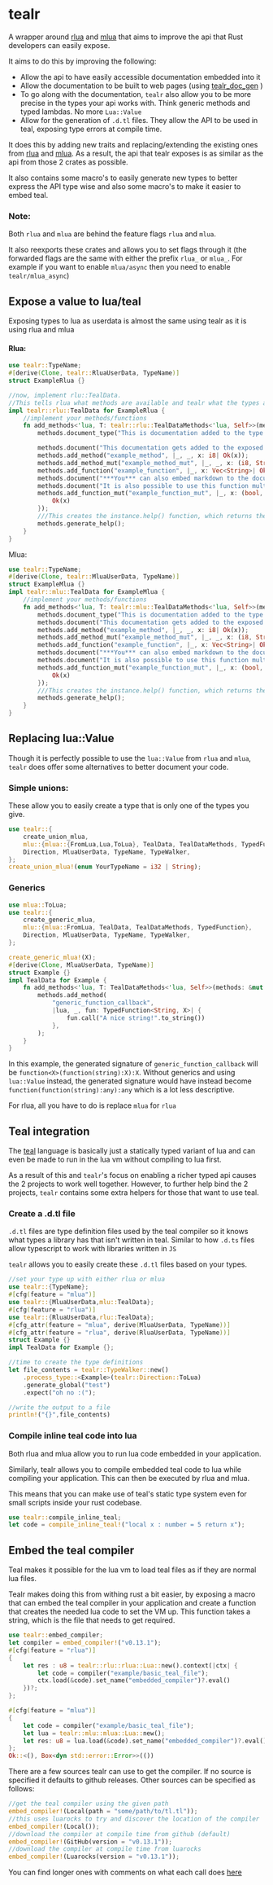# tealr
A wrapper around [rlua](https://crates.io/crates/rlua) and [mlua](https://crates.io/crates/mlua) that aims to improve the api that Rust developers can easily expose.

It aims to do this by improving the following:
- Allow the api to have easily accessible documentation embedded into it
- Allow the documentation to be built to web pages (using [tealr_doc_gen](https://github.com/lenscas/type_generator) )
- To go along with the documentation, `tealr` also allow you to be more precise in the types your api works with. Think generic methods and typed lambdas. No more `Lua::Value`
- Allow for the generation of `.d.tl` files. They allow the API to be used in teal, exposing type errors at compile time.

It does this by adding new traits and replacing/extending the existing ones from [rlua](https://crates.io/crates/rlua) and [mlua](https://crates.io/crates/mlua). As a result, the api that tealr exposes is as similar as the api from those 2 crates as possible.

It also contains some macro's to easily generate new types to better express the API type wise and also some macro's to make it easier to embed teal. 

### Note:
Both `rlua` and `mlua` are behind the feature flags `rlua` and `mlua`.

It also reexports these crates and allows you to set flags through it (the forwarded flags are the same with either the prefix `rlua_` or `mlua_`. For example if you want to enable `mlua/async` then you need to enable `tealr/mlua_async`)

## Expose a value to lua/teal
Exposing types to lua as userdata is almost the same using tealr as it is using rlua and mlua

#### Rlua:
```rust ignore
use tealr::TypeName;
#[derive(Clone, tealr::RluaUserData, TypeName)]
struct ExampleRlua {}

//now, implement rlu::TealData.
//This tells rlua what methods are available and tealr what the types are
impl tealr::rlu::TealData for ExampleRlua {
    //implement your methods/functions
    fn add_methods<'lua, T: tealr::rlu::TealDataMethods<'lua, Self>>(methods: &mut T) {
        methods.document_type("This is documentation added to the type itself.");

        methods.document("This documentation gets added to the exposed function bellow.");
        methods.add_method("example_method", |_, _, x: i8| Ok(x));
        methods.add_method_mut("example_method_mut", |_, _, x: (i8, String)| Ok(x.1));
        methods.add_function("example_function", |_, x: Vec<String>| Ok((x, 8)));
        methods.document("***You*** can also embed markdown to the documentation, which gets picked up by [tealr_doc_gen](https://github.com/lenscas/type_generator)`");
        methods.document("It is also possible to use this function multiple times. These are added as paragraphs.");
        methods.add_function_mut("example_function_mut", |_, x: (bool, Option<ExampleRlua>)| {
            Ok(x)
        });
        ///This creates the instance.help() function, which returns the documentation as a string.
        methods.generate_help();
    }
}
```
Mlua:
```rust ignore
use tealr::TypeName;
#[derive(Clone, tealr::MluaUserData, TypeName)]
struct ExampleMlua {}
impl tealr::mlu::TealData for ExampleMlua {
    //implement your methods/functions
    fn add_methods<'lua, T: tealr::mlu::TealDataMethods<'lua, Self>>(methods: &mut T) {
        methods.document_type("This is documentation added to the type itself.");
        methods.document("This documentation gets added to the exposed function bellow.");
        methods.add_method("example_method", |_, _, x: i8| Ok(x));
        methods.add_method_mut("example_method_mut", |_, _, x: (i8, String)| Ok(x.1));
        methods.add_function("example_function", |_, x: Vec<String>| Ok((x, 8)));
        methods.document("***You*** can also embed markdown to the documentation, which gets picked up by [tealr_doc_gen](https://github.com/lenscas/type_generator)`");
        methods.document("It is also possible to use this function multiple times. These are added as paragraphs.");
        methods.add_function_mut("example_function_mut", |_, x: (bool, Option<ExampleMlua>)| {
            Ok(x)
        });
        ///This creates the instance.help() function, which returns the documentation as a string.
        methods.generate_help();
    }
}
```

## Replacing lua::Value
Though it is perfectly possible to use the `lua::Value` from `rlua` and `mlua`, `tealr` does offer some alternatives to better document your code.

### Simple unions:

These allow you to easily create a type that is only one of the types you give.

```rust ignore
use tealr::{
    create_union_mlua,
    mlu::{mlua::{FromLua,Lua,ToLua}, TealData, TealDataMethods, TypedFunction},
    Direction, MluaUserData, TypeName, TypeWalker,
};
create_union_mlua!(enum YourTypeName = i32 | String);
```

### Generics
```rust ignore
use mlua::ToLua;
use tealr::{
    create_generic_mlua,
    mlu::{mlua::FromLua, TealData, TealDataMethods, TypedFunction},
    Direction, MluaUserData, TypeName, TypeWalker,
};

create_generic_mlua!(X);
#[derive(Clone, MluaUserData, TypeName)]
struct Example {}
impl TealData for Example {
    fn add_methods<'lua, T: TealDataMethods<'lua, Self>>(methods: &mut T) {
        methods.add_method(
            "generic_function_callback",
            |lua, _, fun: TypedFunction<String, X>| {
                fun.call("A nice string!".to_string())
            },
        );
    }
}
```
In this example, the generated signature of `generic_function_callback` will be `function<X>(function(string):X):X`. Without generics and using `lua::Value` instead, the generated signature would have instead become `function(function(string):any):any` which is a lot less descriptive.

For rlua, all you have to do is replace `mlua` for `rlua`

## Teal integration

The [teal](https://github.com/teal-language/tl) language is basically just a statically typed variant of lua and can even be made to run in the lua vm without compiling to lua first.

As a result of this and `tealr`'s focus on enabling a richer typed api causes the 2 projects to work well together. However, to further help bind the 2 projects, `tealr` contains some extra helpers for those that want to use teal.

### Create a .d.tl file
`.d.tl` files are type definition files used by the teal compiler so it knows what types a library has that isn't written in teal. Similar to how `.d.ts` files allow typescript to work with libraries written in `JS`

`tealr` allows you to easily create these `.d.tl` files based on your types.
```rust
//set your type up with either rlua or mlua
use tealr::{TypeName};
#[cfg(feature = "mlua")]
use tealr::{MluaUserData,mlu::TealData};
#[cfg(feature = "rlua")]
use tealr::{RluaUserData,rlu::TealData};
#[cfg_attr(feature = "mlua", derive(MluaUserData, TypeName))]
#[cfg_attr(feature = "rlua", derive(RluaUserData, TypeName))]
struct Example {}
impl TealData for Example {};

//time to create the type definitions
let file_contents = tealr::TypeWalker::new()
    .process_type::<Example>(tealr::Direction::ToLua)
    .generate_global("test")
    .expect("oh no :(");

//write the output to a file
println!("{}",file_contents)
```
### Compile inline teal code into lua
Both rlua and mlua allow you to run lua code embedded in your application.

Similarly, tealr allows you to compile embedded teal code to lua while compiling your application. This can then be executed by rlua and mlua.

This means that you can make use of teal's static type system even for small scripts inside your rust codebase.

```rust
use tealr::compile_inline_teal;
let code = compile_inline_teal!("local x : number = 5 return x");
```

## Embed the teal compiler

Teal makes it possible for the lua vm to load teal files as if they are normal lua files.

Tealr makes doing this from withing rust a bit easier, by exposing a macro that can embed the teal compiler in your application and create a function that creates the needed lua code to set the VM up. This function takes a string, which is the file that needs to get required.


```rust no_run
use tealr::embed_compiler;
let compiler = embed_compiler!("v0.13.1");
#[cfg(feature = "rlua")]
{
    let res : u8 = tealr::rlu::rlua::Lua::new().context(|ctx| {
        let code = compiler("example/basic_teal_file");
        ctx.load(&code).set_name("embedded_compiler")?.eval()
    })?;
};

#[cfg(feature = "mlua")]
{
    let code = compiler("example/basic_teal_file");
    let lua = tealr::mlu::mlua::Lua::new();
    let res: u8 = lua.load(&code).set_name("embedded_compiler")?.eval()?;
};
Ok::<(), Box<dyn std::error::Error>>(())
```
There are a few sources tealr can use to get the compiler. If no source is specified it defaults to github releases.
Other sources can be specified as follows:
```rust ignore
//get the teal compiler using the given path
embed_compiler!(Local(path = "some/path/to/tl.tl"));
//this uses luarocks to try and discover the location of the compiler
embed_compiler!(Local());
//download the compiler at compile time from github (default) 
embed_compiler!(GitHub(version = "v0.13.1"));
//download the compiler at compile time from luarocks
embed_compiler!(Luarocks(version = "v0.13.1"));
```

You can find longer ones with comments on what each call does [here](https://github.com/lenscas/tealr/tree/master/tealr/examples)